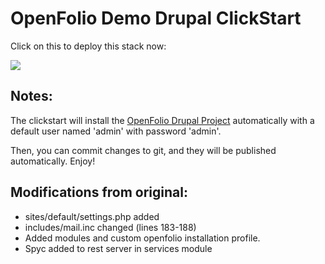 #  OpenFolio Demo Drupal ClickStart

Click on this to deploy this stack now:

<a href="https://grandcentral.cloudbees.com/?CB_clickstart=https://raw.github.com/benjaminsavoy/openfolio-clickstart/master/clickstart.json"><img src="https://d3ko533tu1ozfq.cloudfront.net/clickstart/deployInstantly_white.png"/></a>

## Notes:
The clickstart will install the <a href="http://drupal.org/project/openfolio">OpenFolio Drupal Project</a> automatically with a default user named 'admin' with password 'admin'.

Then, you can commit changes to git, and they will be published automatically. Enjoy!

## Modifications from original:

- sites/default/settings.php added
- includes/mail.inc changed (lines 183-188)
- Added modules and custom openfolio installation profile.
- Spyc added to rest server in services module